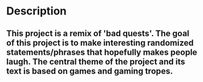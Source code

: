 <h1>
  Description
</h1>
<h2>
  This project is a remix of 'bad quests'. The goal of this project is to make interesting randomized statements/phrases that hopefully makes people laugh.
  The central theme of the project and its text is based on games and gaming tropes.
</h2>